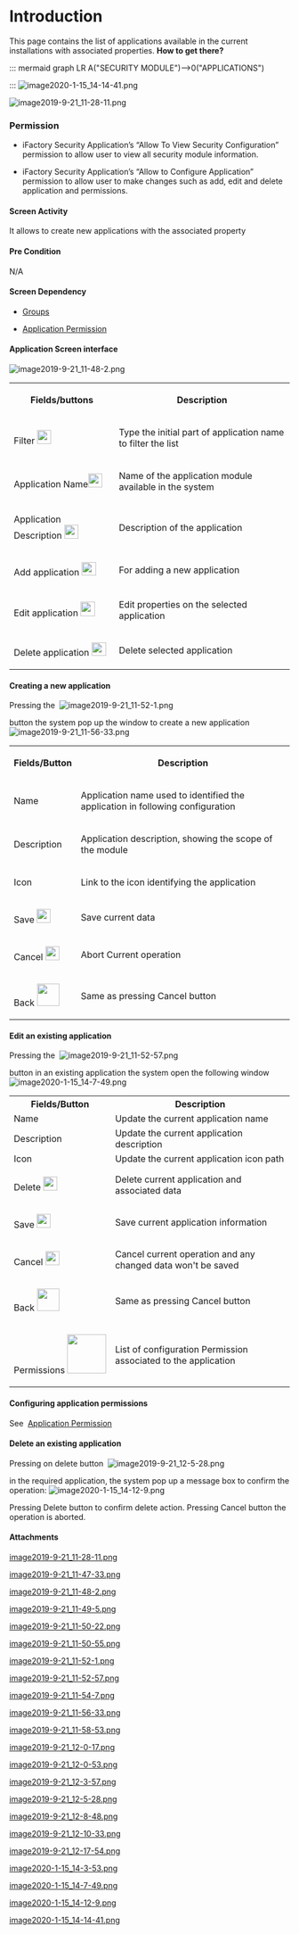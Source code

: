 # Introduction

This page contains the list of applications available in the current installations with associated properties.
**How to get there?** 

::: mermaid
graph LR
A("SECURITY MODULE")-->0("APPLICATIONS")

:::
![image2020-1-15_14-14-41.png](/.attachments/64421925.png)


![image2019-9-21_11-28-11.png](/.attachments/57639208.png)





### Permission



- iFactory Security Application’s “Allow To View Security Configuration” permission to allow user to view all security module information.

- iFactory Security Application’s “Allow to Configure Application” permission to allow user to make changes such as add, edit and delete application and permissions.


#### Screen Activity


It allows to create new applications with the associated property


#### Pre Condition


N/A


#### Screen Dependency



- [Groups](/iFactory-JGP-MES/iFactory-JGP-MES-Home/iFactory-JGP-MS/Security-and-App-Configuration/Groups-Maintenance.md)


- [Application Permission](/iFactory-JGP-MES/iFactory-JGP-MES-Home/iFactory-JGP-MS/Security-and-App-Configuration/Applications/Application-Permission.md)



#### Application Screen interface


![image2019-9-21_11-48-2.png](/.attachments/57639210.png)



<table class="confluenceTable"><colgroup><col /><col /></colgroup><tbody><tr><th class="confluenceTh"><p>Fields/buttons</p></th><th class="confluenceTh"><p>Description</p></th></tr><tr><td class="confluenceTd"><p>Filter <span class="confluence-embedded-file-wrapper confluence-embedded-manual-size"><img class="confluence-embedded-image confluence-thumbnail" width="25" src="https://dev.azure.com/jblprd/Production%20Systems-JGP/_apis/git/repositories/wiki-JGP iFactory/items?path=/.attachments/57639211.png&$format=octetStream" data-image-src="https://dev.azure.com/jblprd/Production%20Systems-JGP/_apis/git/repositories/wiki-JGP iFactory/items?path=/.attachments/57639211.png&$format=octetStream" data-unresolved-comment-count="0" data-linked-resource-id="57639211" data-linked-resource-version="1" data-linked-resource-type="attachment" data-linked-resource-default-alias="image2019-9-21-11-49-5.png" data-base-url="http://usplnd0wiki01:8090" data-linked-resource-content-type="image/png" data-linked-resource-container-id="57639207" data-linked-resource-container-version="8" /></span></p></td><td class="confluenceTd"><p>Type the initial part of application name to filter the list</p></td></tr><tr><td class="confluenceTd"><p>Application Name<span class="confluence-embedded-file-wrapper confluence-embedded-manual-size"><img class="confluence-embedded-image confluence-thumbnail" width="25" src="https://dev.azure.com/jblprd/Production%20Systems-JGP/_apis/git/repositories/wiki-JGP iFactory/items?path=/.attachments/57639212.png&$format=octetStream" data-image-src="https://dev.azure.com/jblprd/Production%20Systems-JGP/_apis/git/repositories/wiki-JGP iFactory/items?path=/.attachments/57639212.png&$format=octetStream" data-unresolved-comment-count="0" data-linked-resource-id="57639212" data-linked-resource-version="1" data-linked-resource-type="attachment" data-linked-resource-default-alias="image2019-9-21-11-50-22.png" data-base-url="http://usplnd0wiki01:8090" data-linked-resource-content-type="image/png" data-linked-resource-container-id="57639207" data-linked-resource-container-version="8" /></span></p></td><td class="confluenceTd"><p>Name of the application module available in the system</p></td></tr><tr><td class="confluenceTd"><p>Application Description <span class="confluence-embedded-file-wrapper confluence-embedded-manual-size"><img class="confluence-embedded-image confluence-thumbnail" width="25" src="https://dev.azure.com/jblprd/Production%20Systems-JGP/_apis/git/repositories/wiki-JGP iFactory/items?path=/.attachments/57639213.png&$format=octetStream" data-image-src="https://dev.azure.com/jblprd/Production%20Systems-JGP/_apis/git/repositories/wiki-JGP iFactory/items?path=/.attachments/57639213.png&$format=octetStream" data-unresolved-comment-count="0" data-linked-resource-id="57639213" data-linked-resource-version="1" data-linked-resource-type="attachment" data-linked-resource-default-alias="image2019-9-21-11-50-55.png" data-base-url="http://usplnd0wiki01:8090" data-linked-resource-content-type="image/png" data-linked-resource-container-id="57639207" data-linked-resource-container-version="8" /></span></p></td><td class="confluenceTd"><p>Description of the application</p></td></tr><tr><td class="confluenceTd"><p>Add application <span class="confluence-embedded-file-wrapper confluence-embedded-manual-size"><img class="confluence-embedded-image" height="24" width="26" src="https://dev.azure.com/jblprd/Production%20Systems-JGP/_apis/git/repositories/wiki-JGP iFactory/items?path=/.attachments/57639214.png&$format=octetStream" data-image-src="https://dev.azure.com/jblprd/Production%20Systems-JGP/_apis/git/repositories/wiki-JGP iFactory/items?path=/.attachments/57639214.png&$format=octetStream" data-unresolved-comment-count="0" data-linked-resource-id="57639214" data-linked-resource-version="1" data-linked-resource-type="attachment" data-linked-resource-default-alias="image2019-9-21-11-52-1.png" data-base-url="http://usplnd0wiki01:8090" data-linked-resource-content-type="image/png" data-linked-resource-container-id="57639207" data-linked-resource-container-version="8" /></span></p></td><td class="confluenceTd"><p>For adding a new application</p></td></tr><tr><td colspan="1" class="confluenceTd"><p>Edit application <span class="confluence-embedded-file-wrapper confluence-embedded-manual-size"><img class="confluence-embedded-image" height="26" width="26" src="https://dev.azure.com/jblprd/Production%20Systems-JGP/_apis/git/repositories/wiki-JGP iFactory/items?path=/.attachments/57639215.png&$format=octetStream" data-image-src="https://dev.azure.com/jblprd/Production%20Systems-JGP/_apis/git/repositories/wiki-JGP iFactory/items?path=/.attachments/57639215.png&$format=octetStream" data-unresolved-comment-count="0" data-linked-resource-id="57639215" data-linked-resource-version="1" data-linked-resource-type="attachment" data-linked-resource-default-alias="image2019-9-21-11-52-57.png" data-base-url="http://usplnd0wiki01:8090" data-linked-resource-content-type="image/png" data-linked-resource-container-id="57639207" data-linked-resource-container-version="8" /></span></p></td><td colspan="1" class="confluenceTd"><p>Edit properties on the selected application</p></td></tr><tr><td colspan="1" class="confluenceTd"><p>Delete application <span class="confluence-embedded-file-wrapper confluence-embedded-manual-size"><img class="confluence-embedded-image" height="24" width="26" src="https://dev.azure.com/jblprd/Production%20Systems-JGP/_apis/git/repositories/wiki-JGP iFactory/items?path=/.attachments/57639216.png&$format=octetStream" data-image-src="https://dev.azure.com/jblprd/Production%20Systems-JGP/_apis/git/repositories/wiki-JGP iFactory/items?path=/.attachments/57639216.png&$format=octetStream" data-unresolved-comment-count="0" data-linked-resource-id="57639216" data-linked-resource-version="1" data-linked-resource-type="attachment" data-linked-resource-default-alias="image2019-9-21-11-54-7.png" data-base-url="http://usplnd0wiki01:8090" data-linked-resource-content-type="image/png" data-linked-resource-container-id="57639207" data-linked-resource-container-version="8" /></span></p></td><td colspan="1" class="confluenceTd"><p>Delete selected application</p></td></tr></tbody></table>



#### Creating a new application


Pressing the 
![image2019-9-21_11-52-1.png](/.attachments/57639214.png)


button the system pop up the window to create a new application
![image2019-9-21_11-56-33.png](/.attachments/57639217.png)



<table class="confluenceTable"><colgroup><col /><col /></colgroup><tbody><tr><th class="confluenceTh"><p>Fields/Button</p></th><th class="confluenceTh">Description</th></tr><tr><td class="confluenceTd"><p>Name</p></td><td class="confluenceTd"><p>Application name used to identified the application in following configuration</p></td></tr><tr><td class="confluenceTd"><p>Description</p></td><td class="confluenceTd"><p>Application description, showing the scope of the module</p></td></tr><tr><td class="confluenceTd"><p>Icon</p></td><td class="confluenceTd"><p>Link to the icon identifying the application</p></td></tr><tr><td class="confluenceTd"><p>Save <span class="confluence-embedded-file-wrapper confluence-embedded-manual-size"><img class="confluence-embedded-image confluence-thumbnail" width="25" src="https://dev.azure.com/jblprd/Production%20Systems-JGP/_apis/git/repositories/wiki-JGP iFactory/items?path=/.attachments/57639218.png&$format=octetStream" data-image-src="https://dev.azure.com/jblprd/Production%20Systems-JGP/_apis/git/repositories/wiki-JGP iFactory/items?path=/.attachments/57639218.png&$format=octetStream" data-unresolved-comment-count="0" data-linked-resource-id="57639218" data-linked-resource-version="1" data-linked-resource-type="attachment" data-linked-resource-default-alias="image2019-9-21-11-58-53.png" data-base-url="http://usplnd0wiki01:8090" data-linked-resource-content-type="image/png" data-linked-resource-container-id="57639207" data-linked-resource-container-version="8" /></span></p></td><td class="confluenceTd"><p>Save current data</p></td></tr><tr><td class="confluenceTd"><p>Cancel <span class="confluence-embedded-file-wrapper confluence-embedded-manual-size"><img class="confluence-embedded-image confluence-thumbnail" width="25" src="https://dev.azure.com/jblprd/Production%20Systems-JGP/_apis/git/repositories/wiki-JGP iFactory/items?path=/.attachments/57639219.png&$format=octetStream" data-image-src="https://dev.azure.com/jblprd/Production%20Systems-JGP/_apis/git/repositories/wiki-JGP iFactory/items?path=/.attachments/57639219.png&$format=octetStream" data-unresolved-comment-count="0" data-linked-resource-id="57639219" data-linked-resource-version="1" data-linked-resource-type="attachment" data-linked-resource-default-alias="image2019-9-21-12-0-17.png" data-base-url="http://usplnd0wiki01:8090" data-linked-resource-content-type="image/png" data-linked-resource-container-id="57639207" data-linked-resource-container-version="8" /></span></p></td><td class="confluenceTd"><p>Abort Current operation</p></td></tr><tr><td colspan="1" class="confluenceTd"><p>Back <span class="confluence-embedded-file-wrapper confluence-embedded-manual-size"><img class="confluence-embedded-image confluence-thumbnail" width="40" src="https://dev.azure.com/jblprd/Production%20Systems-JGP/_apis/git/repositories/wiki-JGP iFactory/items?path=/.attachments/57639220.png&$format=octetStream" data-image-src="https://dev.azure.com/jblprd/Production%20Systems-JGP/_apis/git/repositories/wiki-JGP iFactory/items?path=/.attachments/57639220.png&$format=octetStream" data-unresolved-comment-count="0" data-linked-resource-id="57639220" data-linked-resource-version="1" data-linked-resource-type="attachment" data-linked-resource-default-alias="image2019-9-21-12-0-53.png" data-base-url="http://usplnd0wiki01:8090" data-linked-resource-content-type="image/png" data-linked-resource-container-id="57639207" data-linked-resource-container-version="8" /></span></p></td><td colspan="1" class="confluenceTd"><p>Same as pressing Cancel button</p></td></tr></tbody></table>



#### Edit an existing application


Pressing the 
![image2019-9-21_11-52-57.png](/.attachments/57639215.png)


button in an existing application the system open the following window
![image2020-1-15_14-7-49.png](/.attachments/64421923.png)


<table class="confluenceTable"><colgroup><col /><col /></colgroup><tbody><tr><th class="confluenceTh">Fields/Button</th><th class="confluenceTh">Description</th></tr><tr><td class="confluenceTd">Name</td><td class="confluenceTd">Update the current application name</td></tr><tr><td class="confluenceTd">Description</td><td class="confluenceTd">Update the current application description</td></tr><tr><td class="confluenceTd">Icon</td><td class="confluenceTd">Update the current application icon path</td></tr><tr><td class="confluenceTd"><div class="content-wrapper"><p>Delete <span class="confluence-embedded-file-wrapper confluence-embedded-manual-size"><img class="confluence-embedded-image confluence-thumbnail" width="25" src="https://dev.azure.com/jblprd/Production%20Systems-JGP/_apis/git/repositories/wiki-JGP iFactory/items?path=/.attachments/57639223.png&$format=octetStream" data-image-src="https://dev.azure.com/jblprd/Production%20Systems-JGP/_apis/git/repositories/wiki-JGP iFactory/items?path=/.attachments/57639223.png&$format=octetStream" data-unresolved-comment-count="0" data-linked-resource-id="57639223" data-linked-resource-version="1" data-linked-resource-type="attachment" data-linked-resource-default-alias="image2019-9-21-12-5-28.png" data-base-url="http://usplnd0wiki01:8090" data-linked-resource-content-type="image/png" data-linked-resource-container-id="57639207" data-linked-resource-container-version="8" /></span></p></div></td><td class="confluenceTd">Delete current application and associated data</td></tr><tr><td class="confluenceTd"><div class="content-wrapper"><p>Save <span class="confluence-embedded-file-wrapper confluence-embedded-manual-size"><img class="confluence-embedded-image confluence-thumbnail" width="25" src="https://dev.azure.com/jblprd/Production%20Systems-JGP/_apis/git/repositories/wiki-JGP iFactory/items?path=/.attachments/57639218.png&$format=octetStream" data-image-src="https://dev.azure.com/jblprd/Production%20Systems-JGP/_apis/git/repositories/wiki-JGP iFactory/items?path=/.attachments/57639218.png&$format=octetStream" data-unresolved-comment-count="0" data-linked-resource-id="57639218" data-linked-resource-version="1" data-linked-resource-type="attachment" data-linked-resource-default-alias="image2019-9-21-11-58-53.png" data-base-url="http://usplnd0wiki01:8090" data-linked-resource-content-type="image/png" data-linked-resource-container-id="57639207" data-linked-resource-container-version="8" /></span></p></div></td><td class="confluenceTd">Save current application information</td></tr><tr><td colspan="1" class="confluenceTd"><div class="content-wrapper"><p>Cancel <span class="confluence-embedded-file-wrapper confluence-embedded-manual-size"><img class="confluence-embedded-image confluence-thumbnail" width="25" src="https://dev.azure.com/jblprd/Production%20Systems-JGP/_apis/git/repositories/wiki-JGP iFactory/items?path=/.attachments/57639219.png&$format=octetStream" data-image-src="https://dev.azure.com/jblprd/Production%20Systems-JGP/_apis/git/repositories/wiki-JGP iFactory/items?path=/.attachments/57639219.png&$format=octetStream" data-unresolved-comment-count="0" data-linked-resource-id="57639219" data-linked-resource-version="1" data-linked-resource-type="attachment" data-linked-resource-default-alias="image2019-9-21-12-0-17.png" data-base-url="http://usplnd0wiki01:8090" data-linked-resource-content-type="image/png" data-linked-resource-container-id="57639207" data-linked-resource-container-version="8" /></span></p></div></td><td colspan="1" class="confluenceTd">Cancel current operation and any changed data won't be saved</td></tr><tr><td colspan="1" class="confluenceTd"><div class="content-wrapper"><p>Back <span class="confluence-embedded-file-wrapper confluence-embedded-manual-size"><img class="confluence-embedded-image confluence-thumbnail" width="40" src="https://dev.azure.com/jblprd/Production%20Systems-JGP/_apis/git/repositories/wiki-JGP iFactory/items?path=/.attachments/57639220.png&$format=octetStream" data-image-src="https://dev.azure.com/jblprd/Production%20Systems-JGP/_apis/git/repositories/wiki-JGP iFactory/items?path=/.attachments/57639220.png&$format=octetStream" data-unresolved-comment-count="0" data-linked-resource-id="57639220" data-linked-resource-version="1" data-linked-resource-type="attachment" data-linked-resource-default-alias="image2019-9-21-12-0-53.png" data-base-url="http://usplnd0wiki01:8090" data-linked-resource-content-type="image/png" data-linked-resource-container-id="57639207" data-linked-resource-container-version="8" /></span></p></div></td><td colspan="1" class="confluenceTd">Same as pressing Cancel button</td></tr><tr><td colspan="1" class="confluenceTd"><div class="content-wrapper"><p>Permissions <span class="confluence-embedded-file-wrapper confluence-embedded-manual-size"><img class="confluence-embedded-image confluence-thumbnail" width="70" src="https://dev.azure.com/jblprd/Production%20Systems-JGP/_apis/git/repositories/wiki-JGP iFactory/items?path=/.attachments/57639224.png&$format=octetStream" data-image-src="https://dev.azure.com/jblprd/Production%20Systems-JGP/_apis/git/repositories/wiki-JGP iFactory/items?path=/.attachments/57639224.png&$format=octetStream" data-unresolved-comment-count="0" data-linked-resource-id="57639224" data-linked-resource-version="1" data-linked-resource-type="attachment" data-linked-resource-default-alias="image2019-9-21-12-8-48.png" data-base-url="http://usplnd0wiki01:8090" data-linked-resource-content-type="image/png" data-linked-resource-container-id="57639207" data-linked-resource-container-version="8" /></span></p></div></td><td colspan="1" class="confluenceTd">List of configuration Permission associated to the application</td></tr></tbody></table>



#### Configuring application permissions


See 
[Application Permission](/iFactory-JGP-MES/iFactory-JGP-MES-Home/iFactory-JGP-MS/Security-and-App-Configuration/Applications/Application-Permission.md)

#### Delete an existing application


Pressing on delete button 
![image2019-9-21_12-5-28.png](/.attachments/57639223.png)


in the required application, the system pop up a message box to confirm the operation:
![image2020-1-15_14-12-9.png](/.attachments/64421924.png)


Pressing Delete button to confirm delete action.
Pressing Cancel button the operation is aborted.



#### Attachments

[image2019-9-21_11-28-11.png](/.attachments/57639208.png)
[image2019-9-21_11-47-33.png](/.attachments/57639209.png)
[image2019-9-21_11-48-2.png](/.attachments/57639210.png)
[image2019-9-21_11-49-5.png](/.attachments/57639211.png)
[image2019-9-21_11-50-22.png](/.attachments/57639212.png)
[image2019-9-21_11-50-55.png](/.attachments/57639213.png)
[image2019-9-21_11-52-1.png](/.attachments/57639214.png)
[image2019-9-21_11-52-57.png](/.attachments/57639215.png)
[image2019-9-21_11-54-7.png](/.attachments/57639216.png)
[image2019-9-21_11-56-33.png](/.attachments/57639217.png)
[image2019-9-21_11-58-53.png](/.attachments/57639218.png)
[image2019-9-21_12-0-17.png](/.attachments/57639219.png)
[image2019-9-21_12-0-53.png](/.attachments/57639220.png)
[image2019-9-21_12-3-57.png](/.attachments/57639222.png)
[image2019-9-21_12-5-28.png](/.attachments/57639223.png)
[image2019-9-21_12-8-48.png](/.attachments/57639224.png)
[image2019-9-21_12-10-33.png](/.attachments/57639225.png)
[image2019-9-21_12-17-54.png](/.attachments/57639231.png)
[image2020-1-15_14-3-53.png](/.attachments/64421922.png)
[image2020-1-15_14-7-49.png](/.attachments/64421923.png)
[image2020-1-15_14-12-9.png](/.attachments/64421924.png)
[image2020-1-15_14-14-41.png](/.attachments/64421925.png)

